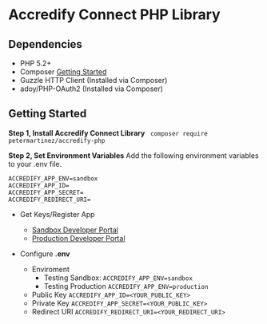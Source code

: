 # Accredify Connect PHP Library

## Dependencies
- PHP 5.2+
- Composer [Getting Started](https://getcomposer.org/)
- Guzzle HTTP Client (Installed via Composer)
- adoy/PHP-OAuth2 (Installed via Composer)

## Getting Started

**Step 1, Install Accredify Connect Library**
``` composer require petermartinez/accredify-php```

**Step 2, Set Environment Variables**  Add the following environment variables to your .env file. 
```
ACCREDIFY_APP_ENV=sandbox
ACCREDIFY_APP_ID=
ACCREDIFY_APP_SECRET=
ACCREDIFY_REDIRECT_URI=
```

- Get Keys/Register App
    - [Sandbox Developer Portal](https://developer.sandbox.accredify.com)
    - [Production Developer Portal](https://developer.accredify.com)

- Configure **.env** 
    - Enviroment
        - Testing Sandbox: ```ACCREDIFY_APP_ENV=sandbox```
        - Testing Production ```ACCREDIFY_APP_ENV=production```
    - Public Key ```ACCREDIFY_APP_ID=<YOUR_PUBLIC_KEY>```
    - Private Key ```ACCREDIFY_APP_SECRET=<YOUR_PUBLIC_KEY>```
    - Redirect URI ```ACCREDIFY_REDIRECT_URI=<YOUR_REDIRECT_URI>```
